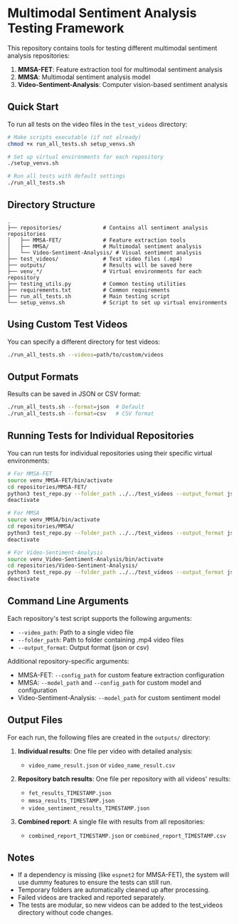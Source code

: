 # Multimodal Sentiment Analysis Testing Framework

This repository contains tools for testing different multimodal sentiment analysis repositories:

1. **MMSA-FET**: Feature extraction tool for multimodal sentiment analysis
2. **MMSA**: Multimodal sentiment analysis model
3. **Video-Sentiment-Analysis**: Computer vision-based sentiment analysis

## Quick Start

To run all tests on the video files in the `test_videos` directory:

```bash
# Make scripts executable (if not already)
chmod +x run_all_tests.sh setup_venvs.sh

# Set up virtual environments for each repository
./setup_venvs.sh

# Run all tests with default settings
./run_all_tests.sh
```

## Directory Structure

```
.
├── repositories/             # Contains all sentiment analysis repositories
│   ├── MMSA-FET/             # Feature extraction tools
│   ├── MMSA/                 # Multimodal sentiment analysis
│   └── Video-Sentiment-Analysis/ # Visual sentiment analysis
├── test_videos/              # Test video files (.mp4)
├── outputs/                  # Results will be saved here
├── venv_*/                   # Virtual environments for each repository
├── testing_utils.py          # Common testing utilities
├── requirements.txt          # Common requirements
├── run_all_tests.sh          # Main testing script
└── setup_venvs.sh            # Script to set up virtual environments
```

## Using Custom Test Videos

You can specify a different directory for test videos:

```bash
./run_all_tests.sh --videos=path/to/custom/videos
```

## Output Formats

Results can be saved in JSON or CSV format:

```bash
./run_all_tests.sh --format=json  # Default
./run_all_tests.sh --format=csv   # CSV format
```

## Running Tests for Individual Repositories

You can run tests for individual repositories using their specific virtual environments:

```bash
# For MMSA-FET
source venv_MMSA-FET/bin/activate
cd repositories/MMSA-FET/
python3 test_repo.py --folder_path ../../test_videos --output_format json
deactivate

# For MMSA
source venv_MMSA/bin/activate
cd repositories/MMSA/
python3 test_repo.py --folder_path ../../test_videos --output_format json
deactivate

# For Video-Sentiment-Analysis
source venv_Video-Sentiment-Analysis/bin/activate
cd repositories/Video-Sentiment-Analysis/
python3 test_repo.py --folder_path ../../test_videos --output_format json
deactivate
```

## Command Line Arguments

Each repository's test script supports the following arguments:

- `--video_path`: Path to a single video file
- `--folder_path`: Path to folder containing .mp4 video files
- `--output_format`: Output format (json or csv)

Additional repository-specific arguments:
- MMSA-FET: `--config_path` for custom feature extraction configuration
- MMSA: `--model_path` and `--config_path` for custom model and configuration
- Video-Sentiment-Analysis: `--model_path` for custom sentiment model

## Output Files

For each run, the following files are created in the `outputs/` directory:

1. **Individual results**: One file per video with detailed analysis:
   - `video_name_result.json` or `video_name_result.csv`

2. **Repository batch results**: One file per repository with all videos' results:
   - `fet_results_TIMESTAMP.json`
   - `mmsa_results_TIMESTAMP.json`
   - `video_sentiment_results_TIMESTAMP.json`

3. **Combined report**: A single file with results from all repositories:
   - `combined_report_TIMESTAMP.json` or `combined_report_TIMESTAMP.csv`

## Notes

- If a dependency is missing (like `espnet2` for MMSA-FET), the system will use dummy features to ensure the tests can still run.
- Temporary folders are automatically cleaned up after processing.
- Failed videos are tracked and reported separately.
- The tests are modular, so new videos can be added to the test_videos directory without code changes. 